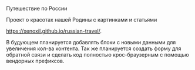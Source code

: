 Путешествие по России

Проект о красотах нашей Родины с картинками и статьями

https://xenoxil.github.io/russian-travel/.

В будующем планируется добавлять блоки с новыми данными для увеличения кол-ва контента.
Так же планируется создать форму для обратной связи и сделать код полностью крос-браузерным с помощью вендорных префиксов.
